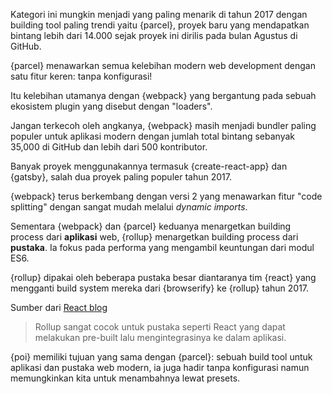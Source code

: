 Kategori ini mungkin menjadi yang paling menarik di tahun 2017 dengan building tool paling trendi yaitu {parcel}, proyek baru yang mendapatkan bintang lebih dari 14.000 sejak proyek ini dirilis pada bulan Agustus di GitHub.

{parcel} menawarkan semua kelebihan modern web development dengan satu fitur keren: tanpa konfigurasi!

Itu kelebihan utamanya dengan {webpack} yang bergantung pada sebuah ekosistem plugin yang disebut dengan "loaders".

Jangan terkecoh oleh angkanya, {webpack} masih menjadi bundler paling populer untuk aplikasi modern dengan jumlah total bintang sebanyak 35,000 di GitHub dan lebih dari 500 kontributor. 

Banyak proyek menggunakannya termasuk {create-react-app} dan {gatsby}, salah dua proyek paling populer tahun 2017.

{webpack} terus berkembang dengan versi 2 yang menawarkan fitur "code splitting" dengan sangat mudah melalui _dynamic imports_.

Sementara {webpack} dan {parcel} keduanya menargetkan building process dari **aplikasi** web, {rollup} menargetkan building process dari **pustaka**. Ia fokus pada performa yang mengambil keuntungan dari modul ES6.

{rollup} dipakai oleh beberapa pustaka besar diantaranya tim {react} yang mengganti build system mereka dari {browserify} ke {rollup} tahun 2017.

Sumber dari [React blog](https://reactjs.org/blog/2017/12/15/improving-the-repository-infrastructure.html)

> Rollup sangat cocok untuk pustaka seperti React yang dapat melakukan pre-built lalu mengintegrasinya ke dalam aplikasi.

{poi} memiliki tujuan yang sama dengan {parcel}: sebuah build tool untuk aplikasi dan pustaka web modern, ia juga hadir tanpa konfigurasi namun memungkinkan kita untuk menambahnya lewat presets.
